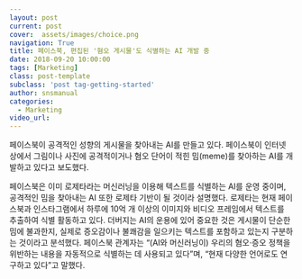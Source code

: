 ```yaml
---
layout: post
current: post
cover:  assets/images/choice.png
navigation: True
title: 페이스북, 편집된 '혐오 게시물'도 식별하는 AI 개발 중
date: 2018-09-20 10:00:00
tags: [Marketing]
class: post-template
subclass: 'post tag-getting-started'
author: snsmanual
categories:
  - Marketing
video_url: 
---
```


페이스북이 공격적인 성향의 게시물을 찾아내는 AI를 만들고 있다. 
페이스북이 인터넷 상에서 그림이나 사진에 공격적이거나 혐오 단어이 적힌 밈(meme)를 찾아하는 AI를 개발하고 있다고 보도했다.

페이스북은 이미 로제타라는 머신러닝을 이용해 텍스트를 식별하는 AI를 운영 중이며, 공격적인 밈을 찾아내는 AI 또한 로제타 기반이 될 것이라 설명했다.
로제타는 현재 페이스북과 인스타그램에서 하루에 10억 개 이상의 이미지와 비디오 프레임에서 텍스트를 추출하여 식별 활동하고 있다.
더버지는 AI의 운용에 있어 중요한 것은 게시물이 단순한 밈에 불과한지, 실제로 증오감이나 불쾌감을 일으키는 텍스트를 포함하고 있는지 구분하는 것이라고 분석했다.
페이스북 관계자는 “(AI와 머신러닝이) 우리의 혐오·증오 정책을 위반하는 내용을 자동적으로 식별하는 데 사용되고 있다”며, “현재 다양한 언어로도 연구하고 있다”고 말했다.